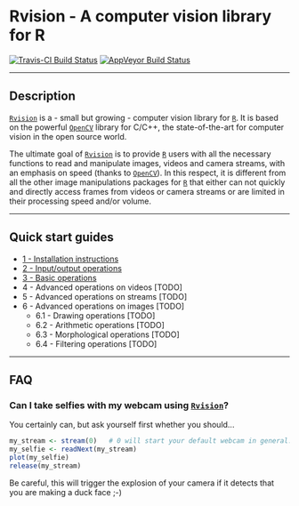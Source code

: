 # Rvision - A computer vision library for R

[![Travis-CI Build Status](https://travis-ci.org/swarm-lab/Rvision.svg?branch=master)](https://travis-ci.org/swarm-lab/Rvision)
[![AppVeyor Build Status](https://ci.appveyor.com/api/projects/status/github/swarm-lab/Rvision?branch=master&svg=true)](https://ci.appveyor.com/project/swarm-lab/Rvision)

---

## Description

[`Rvision`](https://github.com/swarm-lab/Rvision) is a - small but growing - 
computer vision library for [`R`](https://cran.r-project.org). It is based on 
the powerful [`OpenCV`](http://opencv.org/) library for C/C++, the state-of-the-art
for computer vision in the open source world. 

The ultimate goal of [`Rvision`](https://github.com/swarm-lab/Rvision) is to 
provide [`R`](https://cran.r-project.org) users with all the necessary functions 
to read and manipulate images, videos and camera streams, with an emphasis on 
speed (thanks to [`OpenCV`](http://opencv.org/)). In this respect, it is different
from all the other image manipulations packages for [`R`](https://cran.r-project.org)
that either can not quickly and directly access frames from videos or camera 
streams or are limited in their processing speed and/or volume. 

---

## Quick start guides 

+ [1 - Installation instructions](https://swarm-lab.github.io/Rvision/articles/z1_install.html)
+ [2 - Input/output operations](https://swarm-lab.github.io/Rvision/articles/z2_io.html)
+ [3 - Basic operations](https://swarm-lab.github.io/Rvision/articles/z3_basic.html)
+ 4 - Advanced operations on videos [TODO]
+ 5 - Advanced operations on streams [TODO]
+ 6 - Advanced operations on images [TODO]
    + 6.1 - Drawing operations [TODO]
    + 6.2 - Arithmetic operations [TODO]
    + 6.3 - Morphological operations [TODO]
    + 6.4 - Filtering operations [TODO]

--- 

## FAQ

### Can I take selfies with my webcam using [`Rvision`](https://github.com/swarm-lab/Rvision)?

You certainly can, but ask yourself first whether you should...

```r
my_stream <- stream(0)   # 0 will start your default webcam in general. 
my_selfie <- readNext(my_stream)
plot(my_selfie)
release(my_stream)
```

Be careful, this will trigger the explosion of your camera if it detects that 
you are making a duck face ;-)
